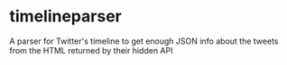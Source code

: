 # timelineparser
A parser for Twitter's timeline to get enough JSON info about the tweets from the HTML returned by their hidden API
